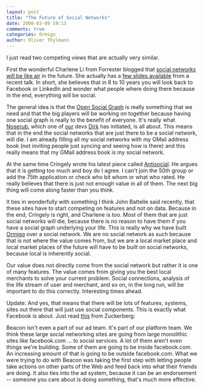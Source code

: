 ```yaml
---
layout: post
title: "The Future of Social Networks"
date: 2008-03-09 19:13
comments: true
categories: Ormigo
author: Oliver Thylmann
---
```












I just read two competing views that are actually very similar.

First the wonderful Charlene Li from Forrester blogged that [social networks will be like air](http://blogs.forrester.com/charleneli/2008/03/the-future-of-s.html) in the future. She actually has a [few slides available](http://www.slideshare.net/charleneli/the-future-of-social-networks?src=embed) from a recent talk. In short, she believes that in 8 to 10 years you will look back to Facebook or LinkedIn and wonder what people where doing there because in the end, everything will be social.

The general idea is that the [Open Social Graph](http://blog.thylmann.net/2007/09/20/open-social-graphs/) is really something that we need and that the big players will be working on together because having one social graph is really to the benefit of everyone. It's really what [Noserub](http://noserub.com/), which one of [our](https://ormigo.com/) devs [Dirk](http://olbertz.de) has initiated, is all about. This means that in the end the social networks that are just there to be a social network, will die. I am already filling all my social networks with my GMail address book (not inviting people just syncing and seeing how is there) and this really means that my GMail address book is my social network.

At the same time Cringely wrote his latest piece called [Antisocial](http://www.pbs.org/cringely/pulpit/2008/pulpit_20080307_004467.html). He argues that it is getting too much and boy do I agree. I can't join the 50th group or add the 75th application or check who bit whom or what who rated. He really believes that there is just not enough value in all of them. The next big thing will come along faster than you think.

It ties in wonderfully with something I think John Battelle said recently, that these sites have to start competing on features and not on data. Because in the end, Cringely is right, and Charlene is too. Most of them that are just social networks will die, because there is no reason to have them if you have a social graph underlying your life. This is really why we have built [Ormigo](https://ormigo.com/) over a social network. We are no social network as such because that is not where the value comes from, but we are a local market place and local market places of the future will have to be built on social networks, because local is inherently social.

Our value does not directly come from the social network but rather it is one of many features. The value comes from giving you the best local merchants to solve your current problem. Social connections, analysis of the life stream of user and merchant, and so on, in the long run, will be important to do this correctly. Interesting times ahead.

Update: And yes, that means that there will be lots of features, systems, sites out there that will just use social components. This is exactly what Facebook is about. Just read [this](http://valleywag.com/365644/mark-zuckerberg-sxsw-keynote) from Zuckerberg:

Beacon isn't even a part of our ad team. It's part of our platform team. We think these large social networking sites are going from large monolithic sites like facebook.com ... to social services. A lot of them aren't even things we're building. Some of them are going to be inside facebook.com. An increasing amount of that is going to be outside facebook.com. What we were trying to do with Beacon was taking the first step with letting people take actions on other parts of the Web and feed back into what their friends are doing. It also ties into the ad system, because it can be an endorsement -- someone you care about is doing something, that's much more effective.



